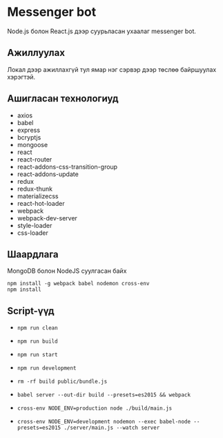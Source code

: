 # Messenger bot

Node.js болон React.js дээр суурьласан ухаалаг messenger bot.

## Ажиллуулах

Локал дээр ажиллахгүй тул ямар нэг сэрвэр дээр төслөө байршуулах хэрэгтэй.

## Ашигласан технологиуд
- axios
- babel
- express
- bcryptjs
- mongoose
- react
- react-router
- react-addons-css-transition-group
- react-addons-update
- redux
- redux-thunk
- materializecss
- react-hot-loader
- webpack
- webpack-dev-server
- style-loader
- css-loader


## Шаардлага
MongoDB болон NodeJS суулгасан байх

```
npm install -g webpack babel nodemon cross-env
npm install
```

## Script-үүд

- `npm run clean` 
- `npm run build` 
- `npm run start` 
- `npm run development` 



- `rm -rf build public/bundle.js`
- `babel server --out-dir build --presets=es2015 && webpack`
- `cross-env NODE_ENV=production node ./build/main.js`
- `cross-env NODE_ENV=development nodemon --exec babel-node --presets=es2015 ./server/main.js --watch server`
